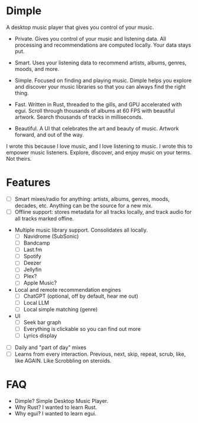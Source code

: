 # Dimple

A desktop music player that gives you control of your music.

- Private. Gives you control of your music and listening data. All
  processing and recommendations are computed locally. Your data stays put.

- Smart. Uses your listening data to recommend artists, albums, genres, moods,
  and more.

- Simple. Focused on finding and playing music. Dimple helps you explore and
  discover your music libraries so that you can always find the right thing.

- Fast. Written in Rust, threaded to the gills, and GPU accelerated
  with egui. Scroll through thousands of albums at 60 FPS with beautiful
  artwork. Search thousands of tracks in milliseconds.

- Beautiful. A UI that celebrates the art and beauty of music. Artwork forward,
  and out of the way.

I wrote this because I love music, and I love listening to music. I wrote this
to empower music listeners. Explore, discover, and enjoy music on your terms.
Not theirs.

# Features

- [ ] Smart mixes/radio for anything: artists, albums, genres, moods, decades,
      etc. Anything can be the source for a new mix.
- [ ] Offline support: stores metadata for all tracks locally, and track audio
      for all tracks marked offine. 
- Multiple music library support. Consolidates all locally.
  - [ ] Navidrome (SubSonic)
  - [ ] Bandcamp
  - [ ] Last.fm
  - [ ] Spotify
  - [ ] Deezer
  - [ ] Jellyfin
  - [ ] Plex?
  - [ ] Apple Music?
- Local and remote recommendation engines
  - [ ] ChatGPT (optional, off by default, hear me out)
  - [ ] Local LLM
  - [ ] Local simple matching (genre)
- UI
  - [ ] Seek bar graph
  - [ ] Everything is clickable so you can find out more
  - [ ] Lyrics display
- [ ] Daily and "part of day" mixes
- [ ] Learns from every interaction. Previous, next, skip, repeat, scrub, like,
      like AGAIN. Like Scrobbling on steroids.

# FAQ

- Dimple? Simple Desktop Music Player.
- Why Rust? I wanted to learn Rust.
- Why egui? I wanted to learn egui.


